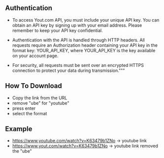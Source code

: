 ## Authentication
- To access Yout.com API, you must include your unique API key. You can obtain an API key by signing up with your email address. Please remember to keep your API key confidential.

- Authentication with the API is handled through HTTP headers. All requests require an Authorization header containing your API key in the format key: YOUR_API_KEY, where YOUR_API_KEY is the key available on your account page.

- For security, all requests must be sent over an encrypted HTTPS connection to protect your data during transmission."""

## How To Download
- Copy the link from the URL
- remove "ube" for "youtube"
- press enter
- select the format

## Example
- https://www.youtube.com/watch?v=K63479b1ZNo -> youtube link
- https://www.yout.com/watch?v=K63479b1ZNo -> youtube link removed the "ube"

